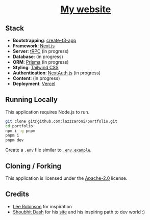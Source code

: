 <h1 align="center"><a href="https://website-lazzzaroni.vercel.app" target="_blank">My website</a></h1>

## Stack

- **Bootstrapping**: [create-t3-app](https://create.t3.gg/)
- **Framework**: [Next.js](https://nextjs.org/)
- **Server**: [tRPC](https://trpc.io/) (in progress)
- **Database**: (in progress)
- **ORM**: [Prisma](https://prisma.io/) (in progress)
- **Styling**: [Tailwind CSS](https://tailwindcss.com/)
- **Authentication**: [NextAuth.js](https://next-auth.js.org/) (in progress)
- **Content**: (in progress)
- **Deployment**: [Vercel](https://vercel.com/)

## Running Locally

This application requires Node.js to run.

```bash
git clone git@github.com:lazzzaroni/portfolio.git
cd portfolio
npm i -g pnpm
pnpm i
pnpm dev
```

Create a `.env` file similar to [`.env.example`](https://github.com/lazzzaroni/website/blob/main/.env.example).

## Cloning / Forking

This application is licensed under the [Apache-2.0](https://github.com/lazzzaroni/website/blob/main/LICENSE) license.

## Credits

- [Lee Robinson](https://leerob.io/) for inspiration
- [Shoubhit Dash](https://github.com/nexxeln/) for his [site](https://www.nexxel.dev/) and his inspiring path to dev world :)
